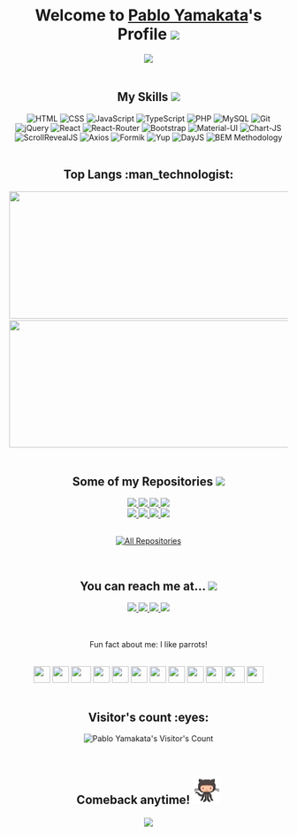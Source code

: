 <div align="center">
<h1 align="center">Welcome to <a href="https://github.com/pabloyamakata">Pablo Yamakata</a>'s Profile <img src="https://raw.githubusercontent.com/MartinHeinz/MartinHeinz/master/wave.gif" width=30px></h1>
</div>

<div align="center">
  <img src="https://readme-typing-svg.herokuapp.com?font=Architects%20Daughter&color=F75C7E&size=30&lines=Welcome%20to%20my%20GitHub!;I'm%20a%20Full%20Stack%20Developer...;always%20learning%20new%20things%20:)">
</div>

<br>

<h2 align="center">My Skills <img src="https://media2.giphy.com/media/QssGEmpkyEOhBCb7e1/giphy.gif?cid=ecf05e47a0n3gi1bfqntqmob8g9aid1oyj2wr3ds3mg700bl&rid=giphy.gif" width=32px></h2>
                                                                                                                                  
<div align="center">
  <img alt="HTML" src="https://img.shields.io/badge/html5-%23E34F26.svg?style=for-the-badge&logo=html5&logoColor=white">
  <img alt="CSS" src="https://img.shields.io/badge/CSS3-1572B6?style=for-the-badge&logo=css3&logoColor=white">
  <img alt="JavaScript" src="https://img.shields.io/badge/javascript-%23323330.svg?style=for-the-badge&logo=javascript&logoColor=%23F7DF1E">
  <img alt="TypeScript" src="https://img.shields.io/badge/TypeScript-007ACC?style=for-the-badge&logo=typescript&logoColor=white">
  <img alt="PHP" src="https://img.shields.io/badge/PHP-777BB4?style=for-the-badge&logo=php&logoColor=white">
  <img alt="MySQL" src="https://img.shields.io/badge/MySQL-005C84?style=for-the-badge&logo=mysql&logoColor=white">
  <img alt="Git" src="https://img.shields.io/badge/git-%23F05033.svg?style=for-the-badge&logo=git&logoColor=white">
</div>
<div align="center">
  <img alt="jQuery" src="https://img.shields.io/badge/jQuery-0769AD?style=for-the-badge&logo=jquery&logoColor=white">
  <img alt="React" src="https://img.shields.io/badge/react-%2320232a.svg?style=for-the-badge&logo=react&logoColor=%2361DAFB">
  <img alt="React-Router" src="https://img.shields.io/badge/React_Router-CA4245?style=for-the-badge&logo=react-router&logoColor=white">
  <img alt="Bootstrap" src="https://img.shields.io/badge/Bootstrap-563D7C?style=for-the-badge&logo=bootstrap&logoColor=white">
  <img alt="Material-UI" src="https://img.shields.io/badge/Material--UI-0081CB?style=for-the-badge&logo=material-ui&logoColor=white">
  <img alt="Chart-JS" src="https://img.shields.io/badge/Chart.js-FF6384?style=for-the-badge&logo=chartdotjs&logoColor=white">
</div>
<div align="center">
  <img alt="ScrollRevealJS" src="https://custom-icon-badges.herokuapp.com/badge/Scroll--Reveal.JS-218A3D?logo=paintbrush&logoColor=white&style=for-the-badge">
  <img alt="Axios" src="https://custom-icon-badges.herokuapp.com/badge/Axios-blue?logo=comment-discussion&logoColor=white&style=for-the-badge">
  <img alt="Formik" src="https://custom-icon-badges.herokuapp.com/badge/Formik-grey?logo=package&logoColor=white&style=for-the-badge">
  <img alt="Yup" src="https://custom-icon-badges.herokuapp.com/badge/Yup-red?logo=check-circle-fill&logoColor=white&style=for-the-badge">
  <img alt="DayJS" src="https://custom-icon-badges.herokuapp.com/badge/Day.JS-C75700?logo=clock&logoColor=white&style=for-the-badge">
  <img alt="BEM Methodology" src="https://custom-icon-badges.herokuapp.com/badge/BEM--Methodology-000?logo=bold&logoColor=white&style=for-the-badge">
</div>

<br>

<h2 align="center">Top Langs :man_technologist:</h2>
<!-- Dark mode only -->
<div align="center">
  <a href="https://github.com/pabloyamakata#gh-dark-mode-only">
    <img height=230 width=550 src="https://github-readme-stats.vercel.app/api/top-langs/?username=pabloyamakata&langs_count=6&hide=scss&hide_title=true&bg_color=1F222E&title_color=58A6FF&text_color=888&hide_border=true&layout=compact#gh-dark-mode-only"> 
  </a> 
</div>

<!-- Light mode only -->
<div align="center">
  <a href="https://github.com/pabloyamakata#gh-light-mode-only">
    <img height=230 width=550 src="https://github-readme-stats.vercel.app/api/top-langs/?username=pabloyamakata&langs_count=6&hide=scss&hide_title=true&layout=compact#gh-light-mode-only"> 
  </a> 
</div>

<br>

<h2 align="center">Some of my Repositories <img src="https://media.giphy.com/media/VgCDAzcKvsR6OM0uWg/giphy.gif" width="50"></h2>
<!-- Dark mode only -->
<div align="center">
  <a href="https://github.com/pabloyamakata/bug-tracking-system-frontend#gh-dark-mode-only">
    <img src="https://github-readme-stats.vercel.app/api/pin/?username=pabloyamakata&repo=bug-tracking-system-frontend&bg_color=1F222E&title_color=58A6FF&icon_color=F8D866&text_color=EEEEEE&hide_border=true&show_icons=false#gh-dark-mode-only"/>
  </a>
  <a href="https://github.com/pabloyamakata/bug-tracking-system-backend-public#gh-dark-mode-only">
    <img src="https://github-readme-stats.vercel.app/api/pin/?username=pabloyamakata&repo=bug-tracking-system-backend-public&bg_color=1F222E&title_color=58A6FF&icon_color=F8D866&text_color=EEEEEE&hide_border=true&show_icons=false#gh-dark-mode-only"/>
  </a>
  <a href="https://github.com/pabloyamakata/weather-app#gh-dark-mode-only">
    <img src="https://github-readme-stats.vercel.app/api/pin/?username=pabloyamakata&repo=weather-app&bg_color=1F222E&title_color=58A6FF&icon_color=F8D866&text_color=EEEEEE&hide_border=true&show_icons=false#gh-dark-mode-only"/>
  </a>
  <a href="https://github.com/pabloyamakata/artesano#gh-dark-mode-only">
    <img src="https://github-readme-stats.vercel.app/api/pin/?username=pabloyamakata&repo=artesano&bg_color=1F222E&title_color=58A6FF&icon_color=F8D866&text_color=EEEEEE&hide_border=true&show_icons=false#gh-dark-mode-only"/>
  </a>
</div>

<!-- Light mode only -->
<div align="center">
  <a href="https://github.com/pabloyamakata/bug-tracking-system-frontend#gh-light-mode-only">
    <img src="https://github-readme-stats.vercel.app/api/pin/?username=pabloyamakata&repo=bug-tracking-system-frontend#gh-light-mode-only"/>
  </a>
  <a href="https://github.com/pabloyamakata/bug-tracking-system-backend-public#gh-light-mode-only">
    <img src="https://github-readme-stats.vercel.app/api/pin/?username=pabloyamakata&repo=bug-tracking-system-backend-public#gh-light-mode-only"/>
  </a>
  <a href="https://github.com/pabloyamakata/weather-app#gh-light-mode-only">
    <img src="https://github-readme-stats.vercel.app/api/pin/?username=pabloyamakata&repo=weather-app#gh-light-mode-only"/>
  </a>
  <a href="https://github.com/pabloyamakata/artesano#gh-light-mode-only">
    <img src="https://github-readme-stats.vercel.app/api/pin/?username=pabloyamakata&repo=artesano#gh-light-mode-only"/>
  </a>
</div>

<br>

<p align=center>
  <a href="https://github.com/pabloyamakata?tab=repositories"><img alt="All Repositories" title="All Repositories" src="https://custom-icon-badges.herokuapp.com/badge/-All%20Repos-2962FF?style=for-the-badge&logoColor=white&logo=repo"/></a>
</p>

<br>

<h2 align="center">You can reach me at... <img src='https://raw.githubusercontent.com/ShahriarShafin/ShahriarShafin/main/Assets/handshake.gif' width="100px"></h2>

<div align="center">
<a href="https://www.facebook.com/pabloyamakata/">
<img src="https://img.shields.io/badge/Facebook-1877F2?style=for-the-badge&logo=facebook&logoColor=white">
</a>
<a href="https://www.linkedin.com/in/pabloyamakata/">
<img src="https://img.shields.io/badge/LinkedIn-0077B5?style=for-the-badge&logo=linkedin&logoColor=white">
</a>
<a href="mailto:pablo.yamakata@gmail.com?Subject=Interested%20In%20Your%20Services">
<img src="https://img.shields.io/badge/Gmail-D14836?style=for-the-badge&logo=gmail&logoColor=white">
</a>
<a href="https://pabloyamakata.github.io/portfolio/">
<img src="https://img.shields.io/badge/website-000000?style=for-the-badge&logo=About.me&logoColor=white">
</a>
</div>

<br>
<br>

<div align="center">
<p>Fun fact about me: I like parrots!</p>
</div>

<br>
  
<div align="center">
<img src="https://cultofthepartyparrot.com/parrots/hd/githubparrot.gif" width="30" height="30"/>
<img src="https://cultofthepartyparrot.com/flags/hd/argentinaparrot.gif" width="30" height="30"/>
<img src="https://cultofthepartyparrot.com/parrots/asyncparrot.gif" width="36" height="30"/>
<img src="https://cultofthepartyparrot.com/parrots/exceptionallyfastparrot.gif" width="30" height="30"/>
<img src="https://cultofthepartyparrot.com/parrots/hd/60fpsparrot.gif" width="30" height="30"/>
<img src="https://cultofthepartyparrot.com/parrots/hd/jumpingparrot.gif" width="30" height="30"/>
<img src="https://cultofthepartyparrot.com/parrots/hd/opensourceparrot.gif" width="30" height="30"/>
<img src="https://cultofthepartyparrot.com/parrots/hd/dealwithitnowparrot.gif" width="30" height="30"/>
<img src="https://cultofthepartyparrot.com/parrots/hd/hypnoparrotlight.gif" width="30" height="30"/>
<img src="https://cultofthepartyparrot.com/parrots/databaseparrot.gif" width="30" height="30"/>
<img src="https://cultofthepartyparrot.com/parrots/fixparrot.gif" width="36" height="30"/>
<img src="https://cultofthepartyparrot.com/parrots/hd/laptop_parrot.gif" width="30" height="30"/>
</div>

<br>

<h2 align="center">Visitor's count :eyes:</h2>

<p align="center"><img src="https://profile-counter.glitch.me/{pabloyamakata}/count.svg" alt="Pablo Yamakata's Visitor's Count" :: Visitor's Count" /></p>
  
<br>  

<h2 align="center">Comeback anytime! <img src="https://raw.githubusercontent.com/iCharlesZ/FigureBed/master/img/octocat.gif" width="50"></h2>

<div align="center">
<img src="https://emojis.slackmojis.com/emojis/images/1579216111/7550/pikachu_wave.gif?1579216111" align="center" width="140"/>
</div>

